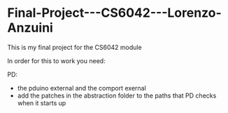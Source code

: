 # Final-Project---CS6042---Lorenzo-Anzuini

This is my final project for the CS6042 module

In order for this to work you need:

PD:
- the pduino external and the comport exernal
- add the patches in the abstraction folder to the paths that PD checks when it starts up

